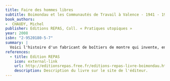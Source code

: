 ```yaml
---
title: Faire des hommes libres
subtitle: Boimondau et les Communautés de Travail à Valence - 1941 - 1982
book_authors:
-  CHAUDY, Michel
publisher: Editions REPAS, Coll. « Pratiques utopiques »
year: 2008
isbn: "2-9520180-5-7"
summary: |
  Voici l'histoire d'un fabricant de boîtiers de montre qui invente, en pleine Seconde Guerre mondiale, une nouvelle forme d'entreprise… Il n'est pas seulement question de fabriquer des objets et de les vendre, mais aussi de faire vivre une communauté d'hommes et de femmes qui partageront ensemble bien plus que le travail. C'est le début de l'aventure des communautés de travail et de la plus célèbre d'entre elles : la communauté Boimondau. Dans la foulée de celle-ci, de nombreuses autres expériences communautaires verront le jour.
references:
  - title: Edition REPAS
    icon: external-link
    url: http://editionsrepas.free.fr/editions-repas-livre-boimondau.html
    description: Description du livre sur le site de l'éditeur.
---
```

